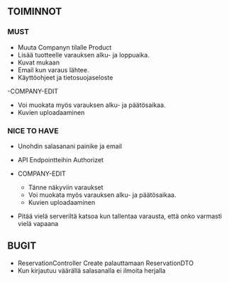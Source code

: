 ## TOIMINNOT
 ### MUST
 
- Muuta Companyn tilalle Product 
- Lisää tuotteelle varauksen alku- ja loppuaika.
- Kuvat mukaan
- Email kun varaus lähtee.
- Käyttöohjeet ja tietosuojaseloste

-COMPANY-EDIT
   - Voi muokata myös varauksen alku- ja päätösaikaa.
   - Kuvien uploadaaminen

### NICE TO HAVE
- Unohdin salasanani painike ja email
- API Endpointteihin Authorizet

 - COMPANY-EDIT
   - Tänne näkyviin varaukset
   - Voi muokata myös varauksen alku- ja päätösaikaa.
   - Kuvien uploadaaminen

- Pitää vielä serveriltä katsoa kun tallentaa varausta, että onko varmasti vielä vapaana



## BUGIT 
- ReservationController Create palauttamaan ReservationDTO
- Kun kirjautuu väärällä salasanalla ei ilmoita herjalla